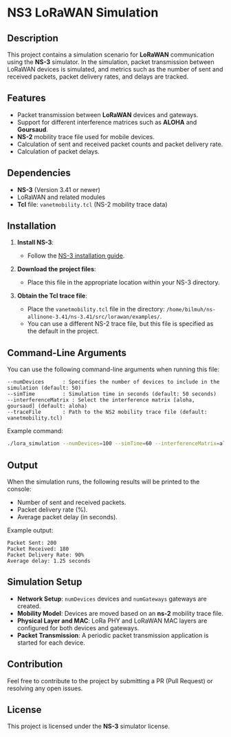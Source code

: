 
# NS3 LoRaWAN Simulation

## Description
This project contains a simulation scenario for **LoRaWAN** communication using the **NS-3** simulator. In the simulation, packet transmission between LoRaWAN devices is simulated, and metrics such as the number of sent and received packets, packet delivery rates, and delays are tracked.

## Features
- Packet transmission between **LoRaWAN** devices and gateways.
- Support for different interference matrices such as **ALOHA** and **Goursaud**.
- **NS-2** mobility trace file used for mobile devices.
- Calculation of sent and received packet counts and packet delivery rate.
- Calculation of packet delays.

## Dependencies
- **NS-3** (Version 3.41 or newer)
- LoRaWAN and related modules
- **Tcl** file: `vanetmobility.tcl` (NS-2 mobility trace data)

## Installation
1. **Install NS-3**:
   - Follow the [NS-3 installation guide](https://www.nsnam.org/wiki/Installation).

2. **Download the project files**:
   - Place this file in the appropriate location within your NS-3 directory.

3. **Obtain the Tcl trace file**:
   - Place the `vanetmobility.tcl` file in the directory: `/home/bilmuh/ns-allinone-3.41/ns-3.41/src/lorawan/examples/`.
   - You can use a different NS-2 trace file, but this file is specified as the default in the project.

## Command-Line Arguments
You can use the following command-line arguments when running this file:

```
--numDevices      : Specifies the number of devices to include in the simulation (default: 50)
--simTime         : Simulation time in seconds (default: 50 seconds)
--interferenceMatrix : Select the interference matrix [aloha, goursaud] (default: aloha)
--traceFile       : Path to the NS2 mobility trace file (default: vanetmobility.tcl)
```

Example command:
```bash
./lora_simulation --numDevices=100 --simTime=60 --interferenceMatrix=aloha --traceFile=path/to/traceFile.tcl
```

## Output
When the simulation runs, the following results will be printed to the console:

- Number of sent and received packets.
- Packet delivery rate (%).
- Average packet delay (in seconds).

Example output:
```
Packet Sent: 200
Packet Received: 180
Packet Delivery Rate: 90%
Average delay: 1.25 seconds
```

## Simulation Setup
- **Network Setup**: `numDevices` devices and `numGateways` gateways are created.
- **Mobility Model**: Devices are moved based on an **ns-2** mobility trace file.
- **Physical Layer and MAC**: LoRa PHY and LoRaWAN MAC layers are configured for both devices and gateways.
- **Packet Transmission**: A periodic packet transmission application is started for each device.

## Contribution
Feel free to contribute to the project by submitting a PR (Pull Request) or resolving any open issues.

## License
This project is licensed under the **NS-3** simulator license.
